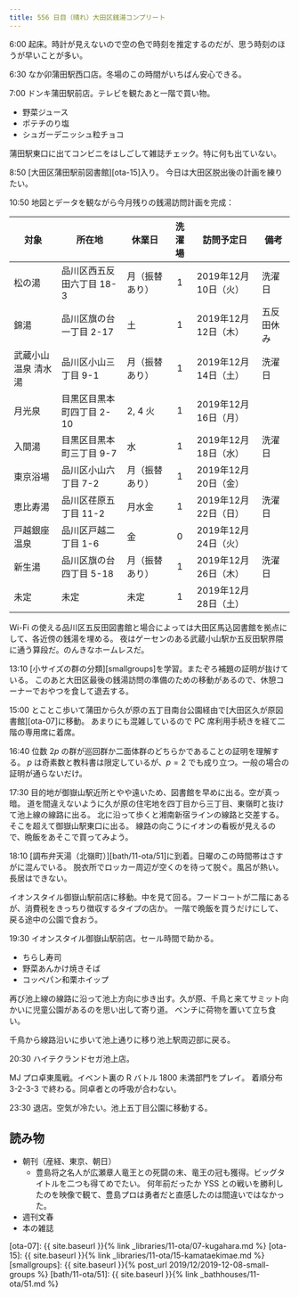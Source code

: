 ```yaml
---
title: 556 日目（晴れ）大田区銭湯コンプリート
---
```


6:00 起床。時計が見えないので空の色で時刻を推定するのだが、思う時刻のほうが早いことが多い。

6:30 なか卯蒲田駅西口店。冬場のこの時間がいちばん安心できる。

7:00 ドンキ蒲田駅前店。テレビを観たあと一階で買い物。

* 野菜ジュース
* ポテチのり塩
* シュガーデニッシュ粒チョコ

蒲田駅東口に出てコンビニをはしごして雑誌チェック。特に何も出ていない。

8:50 [大田区蒲田駅前図書館][ota-15]入り。
今日は大田区脱出後の計画を練りたい。

10:50 地図とデータを観ながら今月残りの銭湯訪問計画を完成：

| 対象                | 所在地                    | 休業日         | 洗濯場 | 訪問予定日           | 備考       |
| ------------------- | ------------------------- | -------------- | :----: | -------------------- | ---------- |
| 松の湯              | 品川区西五反田六丁目 18-3 | 月（振替あり） |   1    | 2019年12月10日（火） | 洗濯日     |
| 錦湯                | 品川区旗の台一丁目 2-17   | 土             |   1    | 2019年12月12日（木） | 五反田休み |
| 武蔵小山温泉 清水湯 | 品川区小山三丁目 9-1      | 月（振替あり） |   1    | 2019年12月14日（土） | 洗濯日     |
| 月光泉              | 目黒区目黒本町四丁目 2-10 | 2, 4 火        |   1    | 2019年12月16日（月） |            |
| 入間湯              | 目黒区目黒本町三丁目 9-7  | 水             |   1    | 2019年12月18日（水） | 洗濯日     |
| 東京浴場            | 品川区小山六丁目 7-2      | 月（振替あり） |   1    | 2019年12月20日（金） |            |
| 恵比寿湯            | 品川区荏原五丁目 11-2     | 月水金         |   1    | 2019年12月22日（日） | 洗濯日     |
| 戸越銀座温泉        | 品川区戸越二丁目 1-6      | 金             |   0    | 2019年12月24日（火） |            |
| 新生湯              | 品川区旗の台四丁目 5-18   | 月（振替あり） |   1    | 2019年12月26日（木） | 洗濯日     |
| 未定                | 未定                      | 未定           |   1    | 2019年12月28日（土） |            |

Wi-Fi の使える品川区五反田図書館と場合によっては大田区馬込図書館を拠点にして、各近傍の銭湯を埋める。
夜はゲーセンのある武蔵小山駅か五反田駅界隈に通う算段だ。のんきなホームレスだ。

13:10 [小サイズの群の分類][smallgroups]を学習。またぞろ補題の証明が抜けている。
このあと大田区最後の銭湯訪問の準備のための移動があるので、休憩コーナーでおやつを食して退去する。

15:00 とことこ歩いて蒲田から久が原の五丁目南台公園経由で[大田区久が原図書館][ota-07]に移動。
あまりにも混雑しているので PC 席利用手続きを経て二階の専用席に着席。

16:40 位数 $2p$ の群が巡回群か二面体群のどちらかであることの証明を理解する。
$p$ は奇素数と教科書は限定しているが、$p = 2$ でも成り立つ。一般の場合の証明が通らないだけ。

17:30 目的地が御嶽山駅近所とやや遠いため、図書館を早めに出る。空が真っ暗。
道を間違えないように久が原の住宅地を四丁目から三丁目、東嶺町と抜けて池上線の線路に出る。
北に沿って歩くと湘南新宿ラインの線路と交差する。そこを超えて御嶽山駅東口に出る。
線路の向こうにイオンの看板が見えるので、晩飯をあそこで買ってみよう。

18:10 [調布弁天湯（北嶺町）][bath/11-ota/51]に到着。日曜のこの時間帯はさすがに混んでいる。
脱衣所でロッカー周辺が空くのを待って脱ぐ。風呂が熱い。長居はできない。

イオンスタイル御嶽山駅前店に移動。中を見て回る。フードコートが二階にあるが、消費税をきっちり徴収するタイプの店か。
一階で晩飯を買うだけにして、戻る途中の公園で食おう。

19:30 イオンスタイル御嶽山駅前店。セール時間で助かる。

* ちらし寿司
* 野菜あんかけ焼きそば
* コッペパン和栗ホイップ

再び池上線の線路に沿って池上方向に歩き出す。久が原、千鳥と来てサミット向かいに児童公園があるのを思い出して寄り道。
ベンチに荷物を置いて立ち食い。

千鳥から線路沿いに歩いて池上通りに移り池上駅周辺部に戻る。

20:30 ハイテクランドセガ池上店。

MJ プロ卓東風戦。イベント裏の R バトル 1800 未満部門をプレイ。
着順分布 3-2-3-3 で終わる。同卓者との呼吸が合わない。

23:30 退店。空気が冷たい。池上五丁目公園に移動する。

## 読み物

* 朝刊（産経、東京、朝日）
  * 豊島将之名人が広瀬章人竜王との死闘の末、竜王の冠も獲得。ビッグタイトルを二つも得てめでたい。
    何年前だったか YSS との戦いを勝利したのを映像で観て、豊島プロは勇者だと直感したのは間違いではなかった。
* 週刊文春
* 本の雑誌

[ota-07]: {{ site.baseurl }}{% link _libraries/11-ota/07-kugahara.md %}
[ota-15]: {{ site.baseurl }}{% link _libraries/11-ota/15-kamataekimae.md %}
[smallgroups]: {{ site.baseurl }}{% post_url 2019/12/2019-12-08-small-groups %}
[bath/11-ota/51]: {{ site.baseurl }}{% link _bathhouses/11-ota/51.md %}

